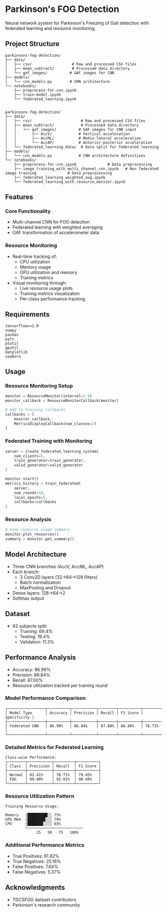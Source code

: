 # Parkinson's FOG Detection

Neural network system for Parkinson's Freezing of Gait detection with federated learning and resource monitoring.

## Project Structure

```
parkinsons-fog-detection/
├── data/
│   ├── csv/                  # Raw and processed CSV files
│   ├── mean_subtract/        # Processed data directory
│   └── gaf_images/          # GAF images for CNN
├── models/
│   └── cnn_models.py        # CNN architecture
└── notebooks/
    ├── preprocess-for-cnn.ipynb
    ├── train-model.ipynb
    └── federated_learning.ipynb
    
    
parkinsons-fog-detection/
├── data/
│   ├── csv/                      # Raw and processed CSV files
│   ├── mean_subtract/            # Processed data directory
│   │   └── gaf_images/          # GAF images for CNN input
│   │       ├── AccV/            # Vertical acceleration
│   │       ├── AccML/           # Medio-lateral acceleration
│   │       └── AccAP/           # Anterior-posterior acceleration
│   └── federated_learning_data/  # Data split for federated learning
├── models/
│   └── cnn_models.py            # CNN architecture definitions
└── notebooks/
    ├── preprocess-for-cnn.ipynb              # Data preprocessing
    ├── image_training_with_multi_channel_cnn.ipynb   # Non federated image training              # Data preprocessing
    ├── federated_learning_weighted_avg.ipynb
    └── federated_learning_with_resource_monitor.ipynb
```

## Features

### Core Functionality
- Multi-channel CNN for FOG detection
- Federated learning with weighted averaging
- GAF transformation of accelerometer data

### Resource Monitoring
- Real-time tracking of:
  - CPU utilization
  - Memory usage
  - GPU utilization and memory
  - Training metrics
- Visual monitoring through:
  - Live resource usage plots
  - Training metrics visualization
  - Per-class performance tracking

## Requirements

```
tensorflow>=2.0
numpy
pandas
pyts
psutil
gputil
matplotlib
seaborn
```

## Usage

### Resource Monitoring Setup
```python
monitor = ResourceMonitor(interval=1.0)
monitor_callback = ResourceMonitorCallback(monitor)

# Add to training callbacks
callbacks = [
    monitor_callback,
    MetricsDisplayCallback(num_classes=2)
]
```

### Federated Training with Monitoring
```python
server = create_federated_learning_system(
    num_clients=5,
    train_generator=train_generator,
    valid_generator=valid_generator
)

monitor.start()
metrics_history = train_federated(
    server,
    num_rounds=10,
    local_epochs=5,
    callbacks=callbacks
)
```

### Resource Analysis
```python
# View resource usage summary
monitor.plot_resources()
summary = monitor.get_summary()
```

## Model Architecture

- Three CNN branches (AccV, AccML, AccAP)
- Each branch:
  - 3 Conv2D layers (32->64->128 filters)
  - Batch normalization
  - MaxPooling and Dropout
- Dense layers: 128->64->2
- Softmax output

## Dataset
- 62 subjects split:
  - Training: 69.4%
  - Testing: 19.4%
  - Validation: 11.3%

## Performance Analysis
- Accuracy: 86.99%
- Precision: 86.84%
- Recall: 87.00%
- Resource utilization tracked per training round

### Model Performance Comparison
```
┌─────────────────┬──────────┬───────────┬────────┬──────────┬─────────────┐
│ Model Type      │ Accuracy │ Precision │ Recall │ F1 Score │ Specificity │
├─────────────────┼──────────┼───────────┼────────┼──────────┼─────────────┤
│ Federated CNN   │ 86.99%   │ 86.84%    │ 87.00% │ 86.86%   │ 76.71%     │
└─────────────────┴──────────┴───────────┴────────┴──────────┴─────────────┘
```

### Detailed Metrics for Federated Learning

```
Class-wise Performance:
┌────────┬───────────┬─────────┬──────────┐
│ Class  │ Precision │ Recall  │ F1 Score │
├────────┼───────────┼─────────┼──────────┤
│ Normal │ 82.41%    │ 76.71%  │ 79.45%   │
│ FOG    │ 89.00%    │ 92.01%  │ 90.48%   │
└────────┴───────────┴─────────┴──────────┘
```

### Resource Utilization Pattern
```
Training Resource Usage:    
                                              
Memory   ┤█████████░░ 75%                     
GPU Mem  ┤████████░░░ 70%                     
CPU      ┤███████░░░░ 65%                     
         └─────────────────────────
              25   50   75   100%
```

### Additional Performance Metrics
- True Positives: 61.82%
- True Negatives: 25.16%
- False Positives: 7.64%
- False Negatives: 5.37%

## Acknowledgments
- TDCSFOG dataset contributors
- Parkinson's research community